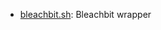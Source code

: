 * [bleachbit.sh](https://gist.github.com/0bc5da8af3c7c7e576c9#file-bleachbit-sh): Bleachbit wrapper
